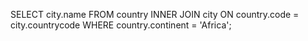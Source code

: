 SELECT city.name FROM country INNER JOIN city ON country.code = city.countrycode WHERE country.continent = 'Africa';
